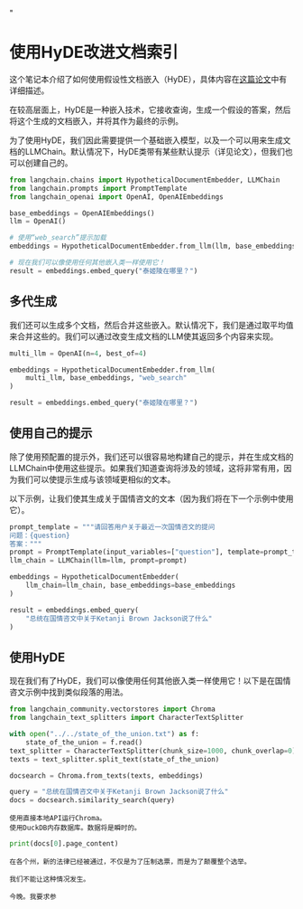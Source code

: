 "
# 使用HyDE改进文档索引
这个笔记本介绍了如何使用假设性文档嵌入（HyDE），具体内容在[这篇论文](https://arxiv.org/abs/2212.10496)中有详细描述。

在较高层面上，HyDE是一种嵌入技术，它接收查询，生成一个假设的答案，然后将这个生成的文档嵌入，并将其作为最终的示例。

为了使用HyDE，我们因此需要提供一个基础嵌入模型，以及一个可以用来生成文档的LLMChain。默认情况下，HyDE类带有某些默认提示（详见论文），但我们也可以创建自己的。

```python
from langchain.chains import HypotheticalDocumentEmbedder, LLMChain
from langchain.prompts import PromptTemplate
from langchain_openai import OpenAI, OpenAIEmbeddings
```


```python
base_embeddings = OpenAIEmbeddings()
llm = OpenAI()
```




```python
# 使用“web_search”提示加载
embeddings = HypotheticalDocumentEmbedder.from_llm(llm, base_embeddings, "web_search")
```


```python
# 现在我们可以像使用任何其他嵌入类一样使用它！
result = embeddings.embed_query("泰姬陵在哪里？")
```

## 多代生成
我们还可以生成多个文档，然后合并这些嵌入。默认情况下，我们是通过取平均值来合并这些的。我们可以通过改变生成文档的LLM使其返回多个内容来实现。

```python
multi_llm = OpenAI(n=4, best_of=4)
```


```python
embeddings = HypotheticalDocumentEmbedder.from_llm(
    multi_llm, base_embeddings, "web_search"
)
```


```python
result = embeddings.embed_query("泰姬陵在哪里？")
```

## 使用自己的提示
除了使用预配置的提示外，我们还可以很容易地构建自己的提示，并在生成文档的LLMChain中使用这些提示。如果我们知道查询将涉及的领域，这将非常有用，因为我们可以使提示生成与该领域更相似的文本。

以下示例，让我们使其生成关于国情咨文的文本（因为我们将在下一个示例中使用它）。

```python
prompt_template = """请回答用户关于最近一次国情咨文的提问
问题：{question}
答案："""
prompt = PromptTemplate(input_variables=["question"], template=prompt_template)
llm_chain = LLMChain(llm=llm, prompt=prompt)
```


```python
embeddings = HypotheticalDocumentEmbedder(
    llm_chain=llm_chain, base_embeddings=base_embeddings
)
```


```python
result = embeddings.embed_query(
    "总统在国情咨文中关于Ketanji Brown Jackson说了什么"
)
```

## 使用HyDE
现在我们有了HyDE，我们可以像使用任何其他嵌入类一样使用它！以下是在国情咨文示例中找到类似段落的用法。

```python
from langchain_community.vectorstores import Chroma
from langchain_text_splitters import CharacterTextSplitter

with open("../../state_of_the_union.txt") as f:
    state_of_the_union = f.read()
text_splitter = CharacterTextSplitter(chunk_size=1000, chunk_overlap=0)
texts = text_splitter.split_text(state_of_the_union)
```


```python
docsearch = Chroma.from_texts(texts, embeddings)

query = "总统在国情咨文中关于Ketanji Brown Jackson说了什么"
docs = docsearch.similarity_search(query)
```

    使用直接本地API运行Chroma。
    使用DuckDB内存数据库。数据将是瞬时的。



```python
print(docs[0].page_content)
```

    在各个州，新的法律已经被通过，不仅是为了压制选票，而是为了颠覆整个选举。
    
    我们不能让这种情况发生。
    
    今晚。我要求参